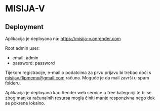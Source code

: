 # MISIJA-V

## Deployment
Aplikacija je deployana na: https://misija-v.onrender.com

Root admin user:
- email: admin
- password: password

Tijekom registracije, e-mail o podatcima za prvu prijavu bi trebao doći s misijav.flipmemo@gmail.com računa. Moguće je da mail završi u spam folderu.

Aplikacija je deployana kao Render web service u free kategoriji te bi se zbog manjka računalnih resursa mogla činiti manje responzivna nego dok se pokrene lokalno.
